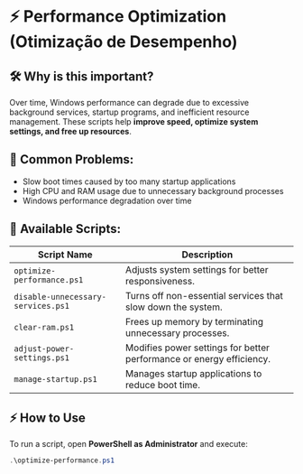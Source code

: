 # ⚡ Performance Optimization (Otimização de Desempenho)

## 🛠 Why is this important?
Over time, Windows performance can degrade due to excessive background services, startup programs, and inefficient resource management. These scripts help **improve speed, optimize system settings, and free up resources**.

## 🛑 Common Problems:
- Slow boot times caused by too many startup applications  
- High CPU and RAM usage due to unnecessary background processes  
- Windows performance degradation over time  

## 🚀 Available Scripts:
| Script Name                      | Description |
|-----------------------------------|-------------|
| `optimize-performance.ps1`       | Adjusts system settings for better responsiveness. |
| `disable-unnecessary-services.ps1` | Turns off non-essential services that slow down the system. |
| `clear-ram.ps1`                   | Frees up memory by terminating unnecessary processes. |
| `adjust-power-settings.ps1`       | Modifies power settings for better performance or energy efficiency. |
| `manage-startup.ps1`              | Manages startup applications to reduce boot time. |

## ⚡ How to Use
To run a script, open **PowerShell as Administrator** and execute:
```powershell
.\optimize-performance.ps1
